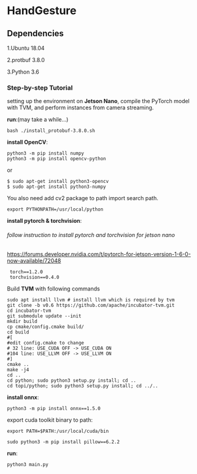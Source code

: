 # HandGesture

## Dependencies
1.Ubuntu 18.04

2.protbuf 3.8.0

3.Python 3.6
### Step-by-step Tutorial

setting up the environment on **Jetson Nano**, compile the PyTorch model with TVM, and perform instances from camera streaming.

**run**:(may take a while...)
```
bash ./install_protobuf-3.8.0.sh
```

**install OpenCV**:
```
python3 -m pip install numpy
python3 -m pip install opencv-python
```
or
```
$ sudo apt-get install python3-opencv
$ sudo apt-get install python3-numpy
```
You also need add cv2 package to path import search path.
```
export PYTHONPATH=/usr/local/python
```

**install pytorch & torchvision**:
###### follow instruction to install pytorch and torchvision for jetson nano
https://forums.developer.nvidia.com/t/pytorch-for-jetson-version-1-6-0-now-available/72048
```
 torch==1.2.0
 torchvision==0.4.0
```
Build **TVM** with following commands
```
sudo apt install llvm # install llvm which is required by tvm
git clone -b v0.6 https://github.com/apache/incubator-tvm.git
cd incubator-tvm
git submodule update --init
mkdir build
cp cmake/config.cmake build/
cd build
#[
#edit config.cmake to change
# 32 line: USE_CUDA OFF -> USE_CUDA ON
#104 line: USE_LLVM OFF -> USE_LLVM ON
#]
cmake ..
make -j4
cd ..
cd python; sudo python3 setup.py install; cd ..
cd topi/python; sudo python3 setup.py install; cd ../..
```



**install onnx**:
```
python3 -m pip install onnx==1.5.0
```
export cuda toolkit binary to path:
```
export PATH=$PATH:/usr/local/cuda/bin
```
```
sudo python3 -m pip install pillow==6.2.2
```

**run**:
```
python3 main.py
```
